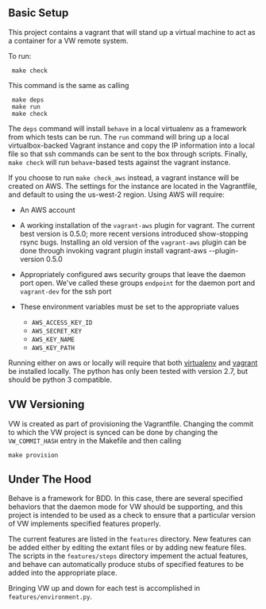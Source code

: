 Basic Setup
-----------

This project contains a vagrant that will stand up a virtual machine to act as a container for a VW remote system.

To run:

     make check

This command is the same as calling

     make deps
     make run
     make check

The `deps` command will install `behave` in a local virtualenv as a framework from which tests can be run.  The `run` command will bring up a local virtualbox-backed Vagrant instance and copy the IP information into a local file so that ssh commands can be sent to the box through scripts.  Finally, `make check` will run `behave`-based tests against the vagrant instance.

If you choose to run `make check_aws` instead, a vagrant instance will be created on AWS.  The settings for the instance are located in the Vagrantfile, and default to using the us-west-2 region.  Using AWS will require:
 
 * An AWS account
 * A working installation of the `vagrant-aws` plugin for vagrant.  The current best version is 0.5.0; more recent versions introduced show-stopping rsync bugs.  Installing an old version of the `vagrant-aws` plugin can be done through invoking
          vagrant plugin install vagrant-aws --plugin-version 0.5.0

  * Appropriately configured aws security groups that leave the daemon port open.  We've called these groups `endpoint` for the daemon port and `vagrant-dev` for the ssh port
  * These environment variables must be set to the appropriate values
     - `AWS_ACCESS_KEY_ID`
     - `AWS_SECRET_KEY`
     - `AWS_KEY_NAME` 
     - `AWS_KEY_PATH`

Running either on aws or locally will require that both [virtualenv](https://pypi.python.org/pypi/virtualenv) and [vagrant](https://www.vagrantup.com) be installed locally.  The python has only been tested with version 2.7, but should be python 3 compatible.

VW Versioning
-------------

VW is created as part of provisioning the Vagrantfile.  Changing the commit to which the VW project is synced can be done by changing the `VW_COMMIT_HASH` entry in the Makefile and then calling 

    make provision

Under The Hood
--------------
Behave is a framework for BDD.  In this case, there are several specified behaviors that the daemon mode for VW should be supporting, and this project is intended to be used as a check to ensure that a particular version of VW implements specified features properly.

The current features are listed in the `features` directory.  New features can be added either by editing the extant files or by adding new feature files.  The scripts in the `features/steps` directory impement the actual features, and behave can automatically produce stubs of specified features to be added into the appropriate place.

Bringing VW up and down for each test is accomplished in `features/environment.py`.